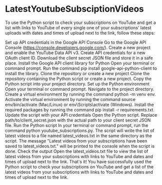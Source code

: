 # LatestYoutubeSubsciptionVideos

To use the Python script to check your subscriptions on YouTube and get a list with links to YouTube of every single one of your subscriptions' latest uploads with dates and times of upload next to the link, follow these steps:

Set up API credentials in the Google API Console
Go to the Google API Console (https://console.developers.google.com/).
Create a new project and enable the YouTube Data API v3.
Create API credentials for a new OAuth client ID.
Download the client secret JSON file and store it in a safe place.
Install the Google API client library for Python
Open your terminal or command prompt.
Run the command pip install google-api-python-client to install the library.
Clone the repository or create a new project
Clone the repository containing the Python script or create a new project.
Copy the Python script into your project directory.
Set up the Python environment
Open your terminal or command prompt.
Navigate to the project directory.
Create a virtual environment by running the command python -m venv env.
Activate the virtual environment by running the command source env/bin/activate (Mac/Linux) or env\Scripts\activate (Windows).
Install the required packages by running the command pip install -r requirements.txt.
Update the script with your API credentials
Open the Python script.
Replace path/to/client_secret.json with the actual path to your client secret JSON file.
Run the Python script
In your terminal or command prompt, run the command python youtube_subscriptions.py.
The script will write the list of latest videos to a file named latest_videos.txt in the same directory as the script.
The message "Latest videos from your subscriptions have been saved to latest_videos.txt." will be printed to the console when the script is done.
Check the output
Open the latest_videos.txt file to view the list of latest videos from your subscriptions with links to YouTube and dates and times of upload next to the link.
That's it! You have successfully used the Python script to check your subscriptions on YouTube and get a list of the latest videos from your subscriptions with links to YouTube and dates and times of upload next to the link.
